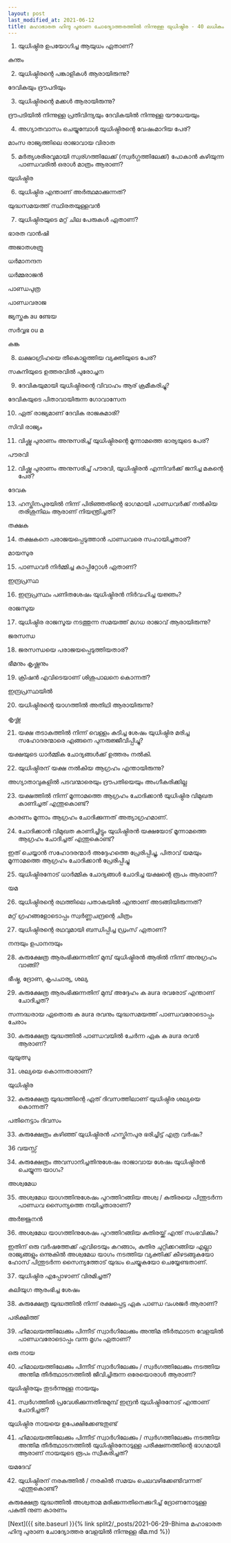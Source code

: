 ```yaml
---
layout: post
last_modified_at: 2021-06-12
title: മഹാഭാരത ഹിന്ദു പുരാണ ചോദ്യോത്തരത്തിൽ നിന്നുള്ള യുധിഷ്ഠിര - 40 ലധികം ചോദ്യങ്ങൾ
---
```


1) യുധിഷ്ഠിര ഉപയോഗിച്ച ആയുധം ഏതാണ്?

കുന്തം

2) യുധിഷ്ഠിരന്റെ പങ്കാളികൾ ആരായിരുന്നു?

ദേവികയും ദ്രൗപദിയും

3) യുധിഷ്ഠിരന്റെ മക്കൾ ആരായിരുന്നു?

ദ്രൗപടിയിൽ നിന്നുള്ള പ്രതിവിന്ദ്യയും ദേവികയിൽ നിന്നുള്ള യൗധേയയും

 
4) അഗ്യാതവാസം ചെയ്യുമ്പോൾ യുധിഷ്ഠിരന്റെ വേഷംമാറിയ പേര്?

മാംസ രാജ്യത്തിലെ രാജാവായ വിരാത

5) മർത്യശരീരവുമായി സ്വര്ഗത്തിലേക്ക് (സ്വർഗ്ഗത്തിലേക്ക്) പോകാൻ കഴിയുന്ന പാണ്ഡവരിൽ ഒരാൾ മാത്രം ആരാണ്?

യുധിഷ്ഠിര

6) യുധിഷ്ഠിര എന്താണ് അർത്ഥമാക്കുന്നത്?

യുദ്ധസമയത്ത് സ്ഥിരതയുള്ളവൻ

7) യുധിഷ്ഠിരയുടെ മറ്റ് ചില പേരുകൾ ഏതാണ്?

ഭാരത വാൻഷി

അജാതശത്രു

ധർമാനന്ദന

ധർമ്മരാജൻ

പാണ്ഡപുത്ര

പാണ്ഡവരാജ

ജ്യസ്തക au ണ്ടേയ

സർവ്വഭ ou മ

കങ്ക

8) ലക്ഷാഗ്രിഹയെ തീകൊളുത്തിയ വ്യക്തിയുടെ പേര്?

സകുനിയുടെ ഉത്തരവിൽ പുരോച്ചന

9) ദേവികയുമായി യുധിഷ്ഠിരന്റെ വിവാഹം ആര് ക്രമീകരിച്ചു?

ദേവികയുടെ പിതാവായിരുന്ന ഗോവാസേന

10) ഏത് രാജ്യമാണ് ദേവിക രാജകുമാരി?

സിവി രാജ്യം

11) വിഷ്ണു പുരാണം അനുസരിച്ച് യുധിഷ്ഠിരന്റെ മൂന്നാമത്തെ ഭാര്യയുടെ പേര്?

പൗരവി

12) വിഷ്ണു പുരാണം അനുസരിച്ച് പൗരവി, യുധിഷ്ഠിരൻ എന്നിവർക്ക് ജനിച്ച മകന്റെ പേര്?

ദേവക

13) ഹസ്തിനപുരയിൽ നിന്ന് പിരിഞ്ഞതിന്റെ ഭാഗമായി പാണ്ഡവർക്ക് നൽകിയ തരിശുനിലം ആരാണ് നിയന്ത്രിച്ചത്?

തക്ഷക

14) തക്ഷകനെ പരാജയപ്പെടുത്താൻ പാണ്ഡവരെ സഹായിച്ചതാര്?

മായസുര

15) പാണ്ഡവർ നിർമ്മിച്ച കാപ്പിറ്റോൾ ഏതാണ്?

ഇന്ദ്രപ്രസ്ഥ

16) ഇന്ദ്രപ്രസ്ഥം പണിതശേഷം യുധിഷ്ഠിരൻ നിർവഹിച്ച യജ്ഞം?

രാജസുയ

17) യുധിഷ്ഠിര രാജസൂയ നടത്തുന്ന സമയത്ത് മഗധ രാജാവ് ആരായിരുന്നു?

ജരസന്ധ

18) ജരസന്ധയെ പരാജയപ്പെടുത്തിയതാര്?

ഭീമനും കൃഷ്ണനും

19) ക്രിഷൻ എവിടെയാണ് ശിശുപാലനെ കൊന്നത്?

ഇന്ദ്രപ്രസ്ഥയിൽ

20) യധിഷ്ഠിരന്റെ യാഗത്തിൽ അതിഥി ആരായിരുന്നു?

കൃഷ്ണ

21) യക്ഷ തടാകത്തിൽ നിന്ന് വെള്ളം കുടിച്ച ശേഷം യുധിഷ്ഠിര മരിച്ച സഹോദരന്മാരെ എങ്ങനെ പുനരുജ്ജീവിപ്പിച്ചു?

യക്ഷയുടെ ധാർമ്മിക ചോദ്യങ്ങൾക്ക് ഉത്തരം നൽകി.

22) യുധിഷ്ഠിരന് യക്ഷ നൽകിയ ആഗ്രഹം എന്തായിരുന്നു?

അഗ്യാതാവുകളിൽ പടവന്മാരെയും ദ്രൗപതിയെയും അംഗീകരിക്കില്ല
 
23) യക്ഷത്തിൽ നിന്ന് മൂന്നാമത്തെ ആഗ്രഹം ചോദിക്കാൻ യുധിഷ്ഠിര വിമുഖത കാണിച്ചത് എന്തുകൊണ്ട്?

കാരണം മൂന്നാം ആഗ്രഹം ചോദിക്കുന്നത് അത്യാഗ്രഹമാണ്.

24) ചോദിക്കാൻ വിമുഖത കാണിച്ചിട്ടും യുധിഷ്ഠിരൻ യക്ഷയോട് മൂന്നാമത്തെ ആഗ്രഹം ചോദിച്ചത് എന്തുകൊണ്ട്?

ഇത് ചെയ്യാൻ സഹോദരന്മാർ അദ്ദേഹത്തെ പ്രേരിപ്പിച്ചു, പിതാവ് യമയും മൂന്നാമത്തെ ആഗ്രഹം ചോദിക്കാൻ പ്രേരിപ്പിച്ചു

25) യുധിഷ്ഠിരനോട് ധാർമ്മിക ചോദ്യങ്ങൾ ചോദിച്ച യക്ഷന്റെ രൂപം ആരാണ്?

യമ

26) യുധിഷ്ഠിരന്റെ രഥത്തിലെ പതാകയിൽ എന്താണ് അടങ്ങിയിരുന്നത്?

മറ്റ് ഗ്രഹങ്ങളോടൊപ്പം സ്വർണ്ണചന്ദ്രന്റെ ചിത്രം

27) യുധിഷ്ഠിരന്റെ രഥവുമായി ബന്ധിപ്പിച്ച ഡ്രംസ് ഏതാണ്?

നന്ദയും ഉപാനന്ദയും

28) കുരുക്ഷേത്ര ആരംഭിക്കുന്നതിന് മുമ്പ് യുധിഷ്ഠിരൻ ആരിൽ നിന്ന് അനുഗ്രഹം വാങ്ങി?

ഭീഷ്മ, ദ്രോണ, കൃപചാര്യ, ശല്യ

29) കുരുക്ഷേത്ര ആരംഭിക്കുന്നതിന് മുമ്പ് അദ്ദേഹം ക aura രവരോട് എന്താണ് ചോദിച്ചത്?

സന്നദ്ധരായ ഏതൊരു ക aura രവനും യുദ്ധസമയത്ത് പാണ്ഡവരോടൊപ്പം ചേരാം

30) കുരുക്ഷേത്ര യുദ്ധത്തിൽ പാണ്ഡവയിൽ ചേർന്ന ഏക ക aura രവൻ ആരാണ്?

യുയുത്സു

31) ശല്യയെ കൊന്നതാരാണ്?

യുധിഷ്ഠിര

32) കുരുക്ഷേത്ര യുദ്ധത്തിന്റെ ഏത് ദിവസത്തിലാണ് യുധിഷ്ഠിര ശല്യയെ കൊന്നത്?

പതിനെട്ടാം ദിവസം

33) കുരുക്ഷേത്രം കഴിഞ്ഞ് യുധിഷ്ഠിരൻ ഹസ്തിനപുര ഭരിച്ചിട്ട് എത്ര വർഷം?

36 വയസ്സ്

34) കുരുക്ഷേത്രം അവസാനിച്ചതിനുശേഷം രാജാവായ ശേഷം യുധിഷ്ഠിരൻ ചെയ്യുന്ന യാഗം?

അശ്വമേധ

35) അശ്വമേധ യാഗത്തിനുശേഷം പുറത്തിറങ്ങിയ അശ്വ / കുതിരയെ പിന്തുടർന്ന പാണ്ഡവ സൈന്യത്തെ നയിച്ചതാരാണ്?

അർജ്ജുനൻ

36) അശ്വമേധ യാഗത്തിനുശേഷം പുറത്തിറങ്ങിയ കുതിരയ്ക്ക് എന്ത് സംഭവിക്കും?

ഇതിന് ഒരു വർഷത്തേക്ക് എവിടെയും കറങ്ങാം, കുതിര ചുറ്റിക്കറങ്ങിയ എല്ലാ രാജ്യങ്ങളും ഒന്നുകിൽ അശ്വമേധ യാഗം നടത്തിയ വ്യക്തിക്ക് കീഴടങ്ങുകയോ ഹോസ് പിന്തുടർന്ന സൈന്യത്തോട് യുദ്ധം ചെയ്യുകയോ ചെയ്യേണ്ടതാണ്.

37) യുധിഷ്ഠിര എപ്പോഴാണ് വിരമിച്ചത്?

കലിയുഗ ആരംഭിച്ച ശേഷം

38) കുരുക്ഷേത്ര യുദ്ധത്തിൽ നിന്ന് രക്ഷപ്പെട്ട ഏക പാണ്ഡ വംശജർ ആരാണ്?

പരിക്ഷിത്ത്

39) ഹിമാലയത്തിലേക്കും പിന്നീട് സ്വാർഗിലേക്കും അന്തിമ തീർത്ഥാടന വേളയിൽ പാണ്ഡവരോടൊപ്പം വന്ന മൃഗം ഏതാണ്?

ഒരു നായ

40) ഹിമാലയത്തിലേക്കും പിന്നീട് സ്വാർഗിലേക്കും / സ്വർഗത്തിലേക്കും നടത്തിയ അന്തിമ തീർത്ഥാടനത്തിൽ ജീവിച്ചിരുന്ന ഒരേയൊരാൾ ആരാണ്?

യുധിഷ്ഠിരയും തുടർന്നുള്ള നായയും

41) സ്വർഗത്തിൽ പ്രവേശിക്കുന്നതിനുമുമ്പ് ഇന്ദ്രൻ യുധിഷ്ഠിരനോട് എന്താണ് ചോദിച്ചത്?

യുധിഷ്ഠിര നായയെ ഉപേക്ഷിക്കേണ്ടതുണ്ട്

41) ഹിമാലയത്തിലേക്കും പിന്നീട് സ്വാർഗിലേക്കും / സ്വർഗത്തിലേക്കും നടത്തിയ അന്തിമ തീർത്ഥാടനത്തിൽ യുധിഷ്ഠിരനോടുള്ള പരീക്ഷണത്തിന്റെ ഭാഗമായി ആരാണ് നായയുടെ രൂപം സ്വീകരിച്ചത്?

യമദേവ്

42) യുധിഷ്ഠിരന് നരകത്തിൽ / നരകിൽ സമയം ചെലവഴിക്കേണ്ടിവന്നത് എന്തുകൊണ്ട്?

കുരുക്ഷേത്ര യുദ്ധത്തിൽ അശ്വതാമ മരിക്കുന്നതിനെക്കുറിച്ച് ദ്രോണനോടുള്ള പകുതി നുണ കാരണം

[Next]({{ site.baseurl }}{% link  split2/_posts/2021-06-29-Bhima മഹാഭാരത ഹിന്ദു പുരാണ ചോദ്യോത്തര വേളയിൽ നിന്നുള്ള ഭീമ.md %})
